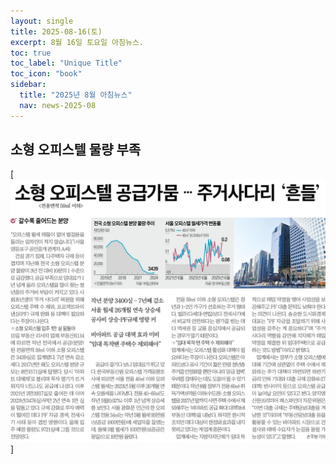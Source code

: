 ```yaml
---
layout: single
title: 2025-08-16(토)
excerpt: 8월 16일 토요일 아침뉴스.
toc: true
toc_label: "Unique Title"
toc_icon: "book"
sidebar:
  title: "2025년 8월 아침뉴스"
  nav: news-2025-08
---
```


## 소형 오피스텔 물량 부족
[![소형 오피스텔 물량 부족](/assets/images/1755345844690.jpg)]
